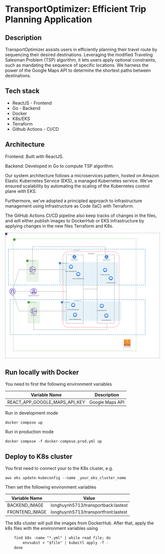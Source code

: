 
# TransportOptimizer: Efficient Trip Planning Application
## Description

TransportOptimizer assists users in efficiently planning their travel route by sequencing their desired destinations. Leveraging the modified Traveling Salesman Problem (TSP) algorithm, it lets users apply optional constraints, such as mandating the sequence of specific locations. We harness the power of the Google Maps API to determine the shortest paths between destinations.

## Tech stack
- ReactJS - Frontend
- Go - Backend
- Docker
- K8s/EKS
- Terraform
- Github Actions - CI/CD

## Architecture

Frontend: Built with ReactJS.

Backend: Developed in Go to compute TSP algorithm.

Our system architecture follows a microservices pattern, hosted on Amazon Elastic Kubernetes Service (EKS), a managed Kubernetes service. We've ensured scalability by automating the scaling of the Kubernetes control plane with EKS.

Furthermore, we've adopted a principled approach to infrastructure management using Infrastructure as Code (IaC) with Terraform. 

The GitHub Actions CI/CD pipeline also keep tracks of changes in the files, and will either publish images to DockerHub or EKS infrastructure by applying changes in the new files Terraform and K8s.



![Alt text](TransportEKSArchitecture.png "EKS Architecture")


## Run locally with Docker
You need to first the following environment variables

| Variable Name           | Description                                                                                                 |
|-------------------------|-------------------------------------------------------------------------------------------------------------|
| REACT_APP_GOOGLE_MAPS_API_KEY            | Google Maps API |

Run in development mode 
```
docker compose up
```

Run in production mode
```
docker compose -f docker-compose.prod.yml up
```

## Deploy to K8s cluster
You first need to connect your to the K8s cluster, e.g.

```
aws eks update-kubeconfig --name _your_eks_cluster_name
```

Then set the following environment variables 


| Variable Name           |Value                                                                                                 | 
|-------------------------|-------------------------------------------------------------------------------------------------------------|
| BACKEND_IMAGE            | longhuynh5713/transportback:lastest|
| FRONTEND_IMAGE            |  longhuynh5713/transportfront:lastest|


The k8s cluster will pull the images from DockerHub. After that, apply the k8s files with the environment variables using

```
    find k8s -name "*.yml" | while read file; do
        envsubst < "$file" | kubectl apply -f -
    done
```


